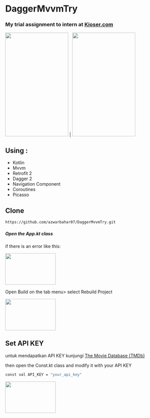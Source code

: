 # DaggerMvvmTry
### My trial assignment to intern at [Kioser.com](https://www.kioser.com/)

<img src="https://github.com/azwarbahar07/DaggerMvvmTry/blob/master/Screanshoot/Screenshot_2020_1029_194019.jpg" height="330" width="200"> | <img src="https://github.com/azwarbahar07/DaggerMvvmTry/blob/master/Screanshoot/Screenshot_2020_1029_194040.jpg" height="330" width="200">


## Using : 

- Kotlin
- Mvvm
- Retrofit 2
- Dagger 2
- Navigation Component
- Coroutines
- Picasso

## Clone

```bash
https://github.com/azwarbahar07/DaggerMvvmTry.git
```


##### Open the App.kt class
if there is an error like this:

<img src="https://github.com/azwarbahar07/DaggerMvvmTry/blob/master/Screanshoot/dagger.PNG" height="100" width="160">



Open Build on the tab menu> select Rebuild Project

<img src="https://github.com/azwarbahar07/DaggerMvvmTry/blob/master/Screanshoot/WhatsApp%20Image%202020-10-30%20at%2000.12.52.jpeg" height="100" width="160">



## Set API KEY
untuk mendapatkan API KEY kunjungi [The Movie Database (TMDb)](https://www.themoviedb.org/)

then open the Const.kt class and modify it with your API KEY
```bash
const val API_KEY = "your_api_key"
```
<img src="https://github.com/azwarbahar07/DaggerMvvmTry/blob/master/Screanshoot/apikey.PNG" height="100" width="160">

